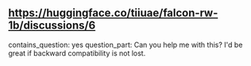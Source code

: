 ## https://huggingface.co/tiiuae/falcon-rw-1b/discussions/6

contains_question: yes
question_part: Can you help me with this? I'd be great if backward compatibility is not lost.